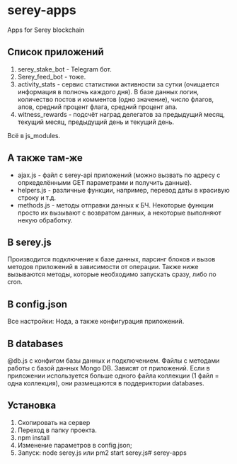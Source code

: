 # serey-apps
 Apps for Serey blockchain

## Список приложений
1. serey_stake_bot - Telegram бот.
2. Serey_feed_bot - тоже.
3. activity_stats - сервис статистики активности за сутки (очищается информация в полночь каждого дня). В базе данных логин, количество постов и комментов (одно значение), число флагов, апов, средний процент флага, средний процент апа.
4. witness_rewards - подсчёт наград делегатов за предыдущий месяц, текущий месяц, предыдущий день и текущий день.

Всё в js_modules.

## А также там-же
- ajax.js - файл с serey-api приложений (можно вызвать по адресу с опркеделёнными GET параметрами и получить данные).
- helpers.js - различные функции, например, перевод даты в красивую строку и т.д.
- methods.js - методы отправки данных к БЧ. Некоторые функции просто их вызывают с возвратом данных, а некоторые выполняют некую обработку.

## В serey.js
Производится подключение к базе данных, парсинг блоков и вызов методов приложений в зависимости от операции. Также ниже вызываются методы, которые необходимо запускать сразу, либо по cron.

## В config.json
Все настройки: Нода, а также конфигурация приложений.

## В databases
@db.js с конфигом базы данных и подключением.
Файлы с методами работы с базой данных Mongo DB. Зависят от приложений.
Если в приложении используется больше одного файла коллекции (1 файл = одна коллекция), они размещаются в поддериктории databases.

## Установка
1. Скопировать на сервер
2. Переход в папку проекта.
3. npm install
4. Изменение параметров в config.json;
5. Запуск:
node serey.js или pm2 start serey.js# serey-apps
